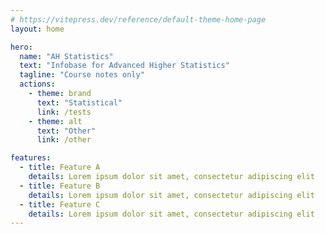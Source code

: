 ```yaml
---
# https://vitepress.dev/reference/default-theme-home-page
layout: home

hero:
  name: "AH Statistics"
  text: "Infobase for Advanced Higher Statistics"
  tagline: "Course notes only"
  actions:
    - theme: brand
      text: "Statistical"
      link: /tests
    - theme: alt
      text: "Other"
      link: /other

features:
  - title: Feature A
    details: Lorem ipsum dolor sit amet, consectetur adipiscing elit
  - title: Feature B
    details: Lorem ipsum dolor sit amet, consectetur adipiscing elit
  - title: Feature C
    details: Lorem ipsum dolor sit amet, consectetur adipiscing elit
---
```


